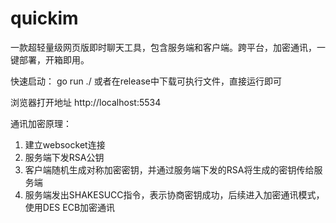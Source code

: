 # quickim
一款超轻量级网页版即时聊天工具，包含服务端和客户端。跨平台，加密通讯，一键部署，开箱即用。

快速启动： go run ./
或者在release中下载可执行文件，直接运行即可

浏览器打开地址 http://localhost:5534

通讯加密原理：
1. 建立websocket连接
2. 服务端下发RSA公钥
3. 客户端随机生成对称加密密钥，并通过服务端下发的RSA将生成的密钥传给服务端
4. 服务端发出SHAKESUCC指令，表示协商密钥成功，后续进入加密通讯模式，使用DES ECB加密通讯
